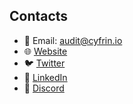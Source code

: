 ## Contacts
- 📧 Email: audit@cyfrin.io
- 🌐 [Website](https://cyfrin.io)
- 🐦 [Twitter](https://twitter.com/CyfrinAudits)
- 💼 [LinkedIn](https://www.linkedin.com/company/cyfrin)
- 💬 [Discord](https://discord.gg/cyfrin)
